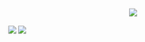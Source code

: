 <h1 align="center">
    <img src="https://readme-typing-svg.herokuapp.com/?lines=Hi there!+👋;This+is+Dany+Rashwan;Nice+to+meet+you+😄&center=true&size=30">
</h1>

 <img src="https://github-readme-stats.vercel.app/api?username=dannirash&show_icons=true&theme=transparent&hide_border=true&hide=prs">  <img src="https://github-readme-stats.vercel.app/api/top-langs/?username=tarekeldeeb&show_icons=true&theme=transparent&layout=compact&hide_border=true">
